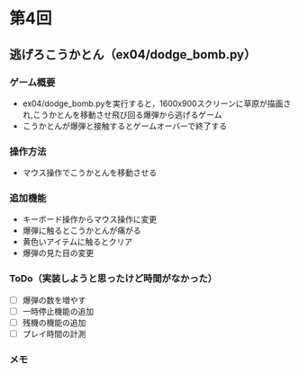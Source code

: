 # 第4回
## 逃げろこうかとん（ex04/dodge_bomb.py）
### ゲーム概要
- ex04/dodge_bomb.pyを実行すると，1600x900スクリーンに草原が描画され,こうかとんを移動させ飛び回る爆弾から逃げるゲーム
- こうかとんが爆弾と接触するとゲームオーバーで終了する
### 操作方法
- マウス操作でこうかとんを移動させる
### 追加機能
- キーボード操作からマウス操作に変更
- 爆弾に触るとこうかとんが痛がる
- 黄色いアイテムに触るとクリア
- 爆弾の見た目の変更
### ToDo（実装しようと思ったけど時間がなかった）
- [ ] 爆弾の数を増やす
- [ ] 一時停止機能の追加
- [ ] 残機の機能の追加
- [ ] プレイ時間の計測
### メモ
